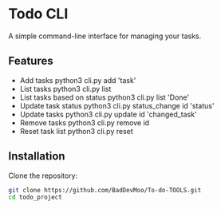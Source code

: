 # Todo CLI

A simple command-line interface for managing your tasks.

## Features
- Add tasks
python3 cli.py add 'task'
- List tasks
python3 cli.py list
- List tasks based on status
python3 cli.py list 'Done'
- Update task status
python3 cli.py status_change id 'status'
- Update tasks 
python3 cli.py update id 'changed_task'
- Remove tasks
python3 cli.py remove id
- Reset task list
python3 cli.py reset

## Installation

Clone the repository:

```bash
git clone https://github.com/BadDevMoo/To-do-TOOLS.git
cd todo_project


